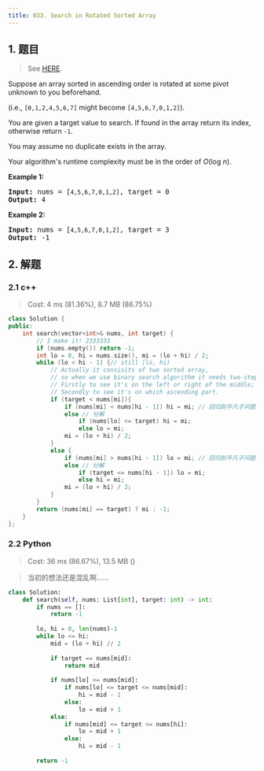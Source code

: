```yaml
---
title: 033. Search in Rotated Sorted Array
---
```


## 1. 题目

> See [HERE](https://leetcode.com/problems/search-in-rotated-sorted-array/).

<div><p>Suppose an array sorted in ascending order is rotated at some pivot unknown to you beforehand.</p>

<p>(i.e., <code>[0,1,2,4,5,6,7]</code> might become <code>[4,5,6,7,0,1,2]</code>).</p>

<p>You are given a target value to search. If found in the array return its index, otherwise return <code>-1</code>.</p>

<p>You may assume no duplicate exists in the array.</p>

<p>Your algorithm's runtime complexity must be in the order of&nbsp;<em>O</em>(log&nbsp;<em>n</em>).</p>

<p><strong>Example 1:</strong></p>

<pre><strong>Input:</strong> nums = [<code>4,5,6,7,0,1,2]</code>, target = 0
<strong>Output:</strong> 4
</pre>

<p><strong>Example 2:</strong></p>

<pre><strong>Input:</strong> nums = [<code>4,5,6,7,0,1,2]</code>, target = 3
<strong>Output:</strong> -1</pre>
</div>

## 2. 解题

### 2.1 c++

> Cost: 4 ms (81.36%), 8.7 MB (86.75%)

```cpp
class Solution {
public:
    int search(vector<int>& nums, int target) {
        // I make it! 2333333
        if (nums.empty()) return -1;
        int lo = 0, hi = nums.size(), mi = (lo + hi) / 2;
        while (lo < hi - 1) {// still [lo, hi)
            // Actually it consisits of two sorted array, 
            // so when we use binary search algorithm it needs two-step judgement:
            // Firstly to see it's on the left or right of the middle;
            // Secondly to see it's on which ascending part.
            if (target < nums[mi]){
                if (nums[mi] < nums[hi - 1]) hi = mi; // 回归到平凡子问题
                else // 分解
                    if (nums[lo] <= target) hi = mi;
                    else lo = mi;
                mi = (lo + hi) / 2;
            }
            else {
                if (nums[mi] > nums[hi - 1]) lo = mi; // 回归到平凡子问题
                else // 分解
                    if (target <= nums[hi - 1]) lo = mi;
                    else hi = mi;
                mi = (lo + hi) / 2;
            }
        }
        return (nums[mi] == target) ? mi : -1;
    }
};
```

### 2.2 Python

> Cost: 36 ms (86.67%), 13.5 MB ()

> 当初的想法还是混乱啊......

```python
class Solution:
    def search(self, nums: List[int], target: int) -> int:
        if nums == []:
            return -1
        
        lo, hi = 0, len(nums)-1
        while lo <= hi:
            mid = (lo + hi) // 2
            
            if target == nums[mid]:
                return mid
            
            if nums[lo] <= nums[mid]:
                if nums[lo] <= target <= nums[mid]:
                    hi = mid - 1
                else:
                    lo = mid + 1
            else:
                if nums[mid] <= target <= nums[hi]:
                    lo = mid + 1
                else:
                    hi = mid - 1
        
        return -1
```
